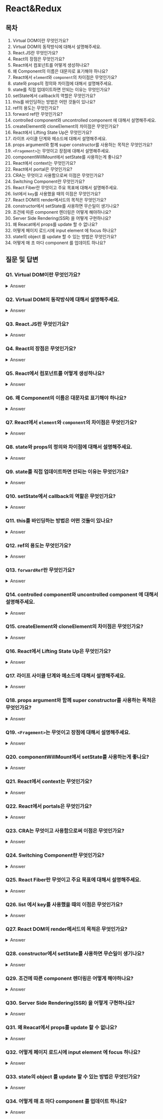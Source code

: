 # React&Redux

## 목차

1. Virtual DOM이란 무엇인가요?
2. Virtual DOM의 동작방식에 대해서 설명해주세요.
3. React.JS란 무엇인가요?
4. React의 장점은 무엇인가요?
5. React에서 컴포넌트를 어떻게 생성하나요?
6. 왜 Component의 이름은 대문자로 표기해야 하나요?
7. React에서 `elemen`t와 `component`의 차이점은 무엇인가요?
8. state와 props의 정의와 차이점에 대해서 설명해주세요.
9. state를 직접 업데이트하면 안되는 이유는 무엇인가요?
10. setState에서 callback의 역할은 무엇인가요?
11. this를 바인딩하는 방법은 어떤 것들이 있나요?
12. ref의 용도는 무엇인가요?
13. forward ref란 무엇인가요?
14. controlled component와 uncontrolled component 에 대해서 설명해주세요.
15. createElement와 cloneElement의 차이점은 무엇인가요?
16. React에서 Lifting State Up은 무엇인가요?
17. 라이프 사이클 단계와 메소드에 대해서 설명해주세요.
18. props argument와 함께 super constructor를 사용하는 목적은 무엇인가요?
19. `<Fragement>`는 무엇이고 장점에 대해서 설명해주세요.
20. componentWillMount에서 setState를 사용하는게 좋나요?
21. React에서 context는 무엇인가요?
22. React에서 portal은 무엇인가요?
23. CRA는 무엇이고 사용함으로써 이점은 무엇인가요?
24. Switching Component란 무엇인가요?
25. React Fiber란 무엇이고 주요 목표에 대해서 설명해주세요.
26. list에서 `key`를 사용했을 때의 이점은 무엇인가요?
27. React DOM의 render메서드의 목적은 무엇인가요?
28. constructor에서 setState를 사용하면 무슨일이 생기나요?
29. 조건에 따른 component 렌더링은 어떻게 해야하나요?
30. Server Side Rendering(SSR) 을 어떻게 구현하나요?
31. 왜 Reacat에서 props를 update 할 수 없나요?
32. 어떻게 페이지 로드시에 input element 에 focus 하나요?
33. state의 object 를 update 할 수 있는 방법은 무엇인가요?
34. 어떻게 매 초 마다 component 를 업데이트 하나요?

## 질문 및 답변

### Q1. Virtual DOM이란 무엇인가요?

<details>
<summary>Answer</summary>

실제 DOM의 가벼운 사본과 비슷합니다.

Virtual DOM을 사용하면 실제 DOM에 접근하여 조작하지 않고, DOM을 추상화 한 자바스크립트 객체를 구성하여 사용합니다.

</details>

### Q2. Virtual DOM의 동작방식에 대해서 설명해주세요.

<details>
<summary>Answer</summary>

1. 브라우저에서 변경이 일어나면 전체 UI를 Virtual DOM에 리렌더링합니다.
2. 변경되기전 실제 DOM과 새로 변경된 Virtual DOM을 비교합니다.
3. 바뀐 부분만 실제 DOM에 업데이트합니다.

</details>

### Q3. React.JS란 무엇인가요?

<details>
<summary>Answer</summary>

SPA를 구현하는데 있어 VIEW에 집중되어있는 자바스크립트 오픈소스 라이브러리입니다.

</details>

### Q4. React의 장점은 무엇인가요?

<details>
<summary>Answer</summary>

1. Virtual DOM을 이용하기때문에 DOM의 부담을 줄여준다.
2. SSR를 지원합니다.
3. UI 구성 요소를 재사용할 수 있도록 개발할 수 있습니다.
4. Jest 와 같은 도구를 사용하여 단위 및 통합테스트를 쉽게 작성할 수 있습니다.

</details>

### Q5. React에서 컴포넌트를 어떻게 생성하나요?

<details>
<summary>Answer</summary>

방법은 2가지가 있습니다.

1. class components

```jsx
class Test extends Component {
  construtor(props) {
    super(props);
  }

  render() {
    return <div>컴포넌트 형입니다. {props.message}</div>;
  }
}
```

2. function components

```jsx
function Test(props) {
  return <div>함수형입니다. {props.message}</div>;
}
```

</details>

### Q6. 왜 Component의 이름은 대문자로 표기해야 하나요?

<details>
<summary>Answer</summary>

Component 들은 **DOM element가 아니기 때문에 대문자 표기가 필요**합니다.

component들은 constructors입니다. 또한 JSX 에서의 소문자 태그 이름은 component가 아닌 HTML 요소를 나타내기 때문입니다.

</details>

### Q7. React에서 `element`와 `component`의 차이점은 무엇인가요?

<details>
<summary>Answer</summary>

element는 화면에 표시할 내용을 가지는 객체입니다.

component는 element를 반환하는 함수 또는 클래스입니다.

</details>

### Q8. state와 props의 정의와 차이점에 대해서 설명해주세요.

<details>
<summary>Answer</summary>

state는 **components의 lifecycle 동안 변경될 수 있는 정보를 가지고 있는 객체**입니다.

props는 **components에 전달되는 값을 포함하는 단일 값 또는 객체**입니다.

- 부모 **component에서 자식 component로 전달되는 데이터**입니다.

state와 props는 **기능면에서 차이**가 있습니다.

- state는 component안에서 관리되고 사용할 변수 선언과 비슷합니다.
- props는 함수 매개변수와 같이 component 요소로 전달됩니다.

</details>

### Q9. state를 직접 업데이트하면 안되는 이유는 무엇인가요?

<details>
<summary>Answer</summary>

state를 직접 업데이트 하면 **component는 리렌더링을 실시**하지 않습니다.

```jsx
// Wrong!!
this.state.message = "Hello world";
```

state를 업데이트 하려면 `setState()` 메소드를 이용해야합니다.

```jsx
// Good!!
setState({
  message: "Hello world",
});
```

</details>

### Q10. setState에서 callback의 역할은 무엇인가요?

<details>
<summary>Answer</summary>

callback 함수는 setState가 끝난 후 그리고 component가 리렌더링된 후에 호출됩니다.

- setState는 비동기적으로 동작합니다.
- callback 함수는 모든 작업이 마무리된 후 사용됩니다.

```jsx
setState({ name: "John" }, () =>
  console.log("The name has updated and component re-rendered")
);
```

**callback 함수를 이용하는 것보단 lifecycle 메서드를 이용하는 것이 좋습니다.**

</details>

### Q11. this를 바인딩하는 방법은 어떤 것들이 있나요?

<details>
<summary>Answer</summary>

3가지 방법이 있습니다.

#### 1. 생성자에서의 바인딩

- JS 의 Class 에서 메서드는 기본적으로 바인딩 되지 않습니다.
- 클래스 메서드로 지정된 React의 event handlers 에서도 마찬가지 입니다.
- 일반적으로 다음과같이 constructor 바인딩합니다.

```jsx
constructor(props) {
  super(props);
  this.handleClick = this.handleClick.bind(this);
}

handleClick() {
  // Perform some logic
}
```

#### 2. 공통 클래스 필드 구문

- 생성자에서의 바인딩 방법을 원하지 않는다면, 공용 클래스 필드 구문을 이용하여 callback 을 올바르게 바인딩할 수 있습니다.

```jsx
handleClick = () => {
  console.log("this is:", this);
};

<button onClick={this.handleClick}> Click me </button>;
```

#### 3. 화살표함수를 이용한 바인딩

- 아래와 같이 바로 화살표 함수를 이용하여 바인딩 해줄 수 있습니다.

```jsx
<button onClick={(e) => this.handleClick(e)}>Click me</button>
```

</details>

### Q12. ref의 용도는 무엇인가요?

<details>
<summary>Answer</summary>

DOM의 요소나 컴포넌트에 직접 접근해야 될 경우 사용됩니다.

</details>

### Q13. `forwardRef`란 무엇인가요?

<details>
<summary>Answer</summary>

`forwardRef`는 ref를 받아 자식 컴포넌트에게 전달하는 기능입니다.

```jsx
const ButtonElement = React.forwardRef((props, ref) => (
  <button ref={ref} className="CustomButton">
    {props.children}
  </button>
));

// Create ref to the DOM button:
const ref = React.createRef();
<ButtonElement ref={ref}>{"Forward Ref"}</ButtonElement>;
```

</details>

### Q14. controlled component와 uncontrolled component 에 대해서 설명해주세요.

<details>
<summary>Answer</summary>

controlled components는 **입력 요소를 제어**하는 component입니다.

모든 상태 변경에는 연관된 handler funciton 이 있습니다.
예를 들어, 이름을 대문자로 쓰려면 아래 handleChange을 이용할 수 있습니다.

```javascript
handleChange(event) {
  this.setState({value: event.target.value.toUpperCase()})
}
```

uncontrolled components는 **내부적으로 자기 자신의 state를 가지고** 있는 component입니다.

현재 필요한 값을 찾기 위해 `ref`를 사용하여 DOM query를 할 수 있습니다. 이것은 전통적인 HTML 과 비슷합니다.

```javascript
class UserProfile extends React.Component {
  constructor(props) {
    super(props);
    this.handleSubmit = this.handleSubmit.bind(this);
    this.input = React.createRef();
  }

  handleSubmit(event) {
    alert("A name was submitted: " + this.input.current.value);
    event.preventDefault();
  }

  render() {
    return (
      <form onSubmit={this.handleSubmit}>
        <label>
          {"Name:"}
          <input type="text" ref={this.input} />
        </label>
        <input type="submit" value="Submit" />
      </form>
    );
  }
}
```

</details>

### Q15. createElement와 cloneElement의 차이점은 무엇인가요?

<details>
<summary>Answer</summary>

createElement는 UI에 나타낼 요소를 생성할 때 사용합니다.

cloneElement는 요소를 복사하고 요소에 새로운 props를 전달하는데 사용합니다.

</details>

### Q16. React에서 Lifting State Up은 무엇인가요?

<details>
<summary>Answer</summary>

여러 component 들이 동일한 변경 데이터를 공유해야하는 경우 가까운 부모 component 로 state를 올리는 것입니다.

즉, 두개의 자식 component가 부모의 있는 동일한 데이터를 공유할 때 두개의 자식 component 들은 부모로 state를 올리는 대신 local state를 유지해야합니다.

예를 들면, 값을 입력받으면 섭씨 -> 화씨, 화씨 -> 섭씨로 변경하는 프로그램을 짤 때 유용합니다.

</details>

### Q17. 라이프 사이클 단계와 메소드에 대해서 설명해주세요.

<details>
<summary>Answer</summary>

</details>

### Q18. props argument와 함께 super constructor를 사용하는 목적은 무엇인가요?

<details>
<summary>Answer</summary>

**자식 클래스의 constructor 는 super() 메서드가 호출되기 전까지 this 참조 사용할 수 없습니다.**

super()에 props를 파라미터로 전달하는 이유는 자식 constructors에서 this.props로 접근하기 위해서입니다.

```jsx
class MyComponent extends React.Component {
  constructor(props) {
    super(props);

    console.log(this.props); // Prints { name: 'sudheer',age: 30 }
  }
}
```

```jsx
class MyComponent extends React.Component {
  constructor(props) {
    super();

    console.log(this.props); // Prints undefined

    // But Props parameter is still available
    console.log(props); // Prints { name: 'sudheer',age: 30 }
  }

  render() {
    // No difference outside constructor
    console.log(this.props); // Prints { name: 'sudheer',age: 30 }
  }
}
```

</details>

### Q19. `<Fragement>`는 무엇이고 장점에 대해서 설명해주세요.

<details>
<summary>Answer</summary>

`<Fragement>`는 여러 컴포넌트를 반환하는데 사용되는 일반적인 패터입니다.

장점은 아래와 같습니다.

- DOM 노드를 생성하지 않기 때문에 `<div>`에 비해 메모리가 절약됩니다.
- flex, grid와 같은 레이아웃을 짤 때 좀 더 유연합니다.

```jsx
<Fragement>
  <A_Component />
  <B_Component />
  <C_Component />
</Fragement>
```

</details>

### Q20. componentWillMount에서 setState를 사용하는게 좋나요?

<details>
<summary>Answer</summary>

`componentWillMount` 안에서는 **리렌더링이 되지않기 때문에** 비동기적 초기화는 피하는게 좋습니다.

사용하려면 `componentDidMount`에서 사용해야합니다.

</details>

### Q21. React에서 context는 무엇인가요?

<details>
<summary>Answer</summary>

Context는 모든 레벨에 수동으로 props를 전달하지 않고 component tree를 통해 데이터를 전달할 수 있도록 제공해줍니다.

예를 들어, 인증된 유저, locale 설정, UI 테마는 많은 application 들에서 접근해야합니다.

```jsx
const { Provider, Consumer } = React.createContext(defaultValue);
```

</details>

### Q22. React에서 portals은 무엇인가요?

<details>
<summary>Answer</summary>

portals은 상위 Component 의 DOM 계층 구조 외부에 존재하는 DOM 노드로 자식을 render 하는데 권장되는 방법입니다.

```jsx
// child : element, 문자열 등 모든 종류
// container : DOMElement
ReactDOM.createPortal(child, container);
```

</details>

### Q23. CRA는 무엇이고 사용함으로써 이점은 무엇인가요?

<details>
<summary>Answer</summary>

CRA는 Create-React-App CLI의 약자입니다.

CRA를 사용함으로써 쉽고 빠르게 리액트 애플리케이션을 생성할 수 있습니다.

```
npm install -g create-react-app
```

</details>

### Q24. Switching Component란 무엇인가요?

<details>
<summary>Answer</summary>

switching component는 여러 component 중 하나를 렌더링 하는 component 입니다.

- props 값을 매핑하기 위해 object를 사용해야합니다.

```jsx
import HomePage from "./HomePage";
import AboutPage from "./AboutPage";
import ServicesPage from "./ServicesPage";
import ContactPage from "./ContactPage";

const PAGES = {
  home: HomePage,
  about: AboutPage,
  services: ServicesPage,
  contact: ContactPage,
};

const Page = (props) => {
  const Handler = PAGES[props.page] || ContactPage;

  return <Handler {...props} />;
};
```

</details>

### Q25. React Fiber란 무엇이고 주요 목표에 대해서 설명해주세요.

<details>
<summary>Answer</summary>

React Fiber란 React v16 이후 새로운 재조정 알고리즘입니다.

React Fiber의 목표는 아래와 같습니다.

- 애니메이션, 레이아웃, 제스처등의 성능을 높이는 것입니다.
- 렌더링 작업을 청크로 쪼개고 여러 프레임으로 분산 시키는 것입니다.
</details>

### Q26. list 에서 key를 사용했을 때의 이점은 무엇인가요?

<details>
<summary>Answer</summary>

`Key`는 목록을 만들때 포함시켜야하는 특수한 속성입니다.

`Key`는 목록의 변경사항, 추가 또는 제거된 항목을 분별할 수 있도록 도와줍니다.

예를 들어, 데이터의 키를 자주 목록의 `Key`로 사용합니다.

```jsx
const todoItems = todos.map((todo) => <li key={todo.id}>{todo.text}</li>);
```

렌더링 된 목록에 안정적인 ID가 없을 경우 마지막 수단으로 index 값을 이용할 수 있습니다.

```jsx
const todoItems = todos.map((todo, index) => <li key={index}>{todo.text}</li>);
```

항목 순서가 변경 될 가능성이 있는 경우 index를 이용하는 것은 좋지 않습니다.

- 성능에 부정적인 영향을 미치고 component state에 문제가 발생할 수 있습니다.

list를 별도의 component로 뽑아 사용하는 경우 li 태그 대신 list component 요소에 key를 적용하세요

</details>

### Q27. React DOM의 render메서드의 목적은 무엇인가요?

<details>
<summary>Answer</summary>

render 메서드는 제공된 컨테이너의 DOM에 React element를 render하고 Component에 대한 참조를 반환하는데 사용됩니다.

React element가 이전에 렌더링 되었다면 update 를 수행하고 최근의 변경사항을 반영하기 위해 필요에 따라 DOM을 변경합니다.

```jsx
ReactDOM.render(element, container[, callback])

```

</details>

### Q28. constructor에서 setState를 사용하면 무슨일이 생기나요?

<details>
<summary>Answer</summary>

`setState()`를 사용할 때 객체 상태가 할당되고 또한 component 와 모든 자식들을 재렌더링합니다.

`Can only update a mounted or mounting component.` 에러가 발생합니다.

```jsx
class MyComponent extends React.Component {
  constructor(props) {
    super(props);

    this.state = {
      records: [],
      inputValue: this.props.inputValue,
    };
  }

  render() {
    return <div>{this.state.inputValue}</div>;
  }
}
```

그래서 우리는 this.state 를 사용하여 constructor 내부의 변수를 초기화 해야합니다.

```jsx
class MyComponent extends React.Component {
  constructor(props) {
    super(props)

    this.state = {
      record: []
    }
  }

  render() {
    return <div>{this.props.inputValue}</div>
  }
```

</details>

### Q29. 조건에 따른 component 렌더링은 어떻게 해야하나요?

<details>
<summary>Answer</summary>

JSX는 `false` 또는 `undefined` 때는 렌더링하지 않습니다.

- 조건을 사용하여 특정 조건이 `true` 인 경우에만 component의 특정 부분을 렌더링 할 수 있습니다.

```jsx
// 방법1
const MyComponent = ({ name, address }) => (
  <div>
    <h2>{name}</h2>
    {address && <p>{address}</p>}
  </div>
);

// 방법2
const MyComponent = ({ name, address }) => (
  <div>
    <h2>{name}</h2>
    {address ? <p>{address}</p> : <p>{"Address is not available"}</p>}
  </div>
);
```

</details>

### Q30. Server Side Rendering(SSR) 을 어떻게 구현하나요?

<details>
<summary>Answer</summary>

`ReactDOMServer`을 이용합니다.

```jsx
import ReactDOMServer from "react-dom/server";
import App from "./App";

ReactDOMServer.renderToString(<App />);
```

</details>

### Q31. 왜 Reacat에서 props를 update 할 수 없나요?

<details>
<summary>Answer</summary>

React의 철학은 props는 immutable(불변) 이어야하고 top-down (부모 -> 자식) 방식입니다.

부모는 모든 props 값을 자식에게 보낼 수 있지만, 자식은 받은 props 를 변경할 수 없습니다.

</details>

### Q32. 어떻게 페이지 로드시에 input element 에 focus 하나요?

<details>
<summary>Answer</summary>

```jsx
class App extends React.Component {
  componentDidMount() {
    this.nameInput.focus();
  }

  render() {
    return (
      <div>
        <input defaultValue={"Won't focus"} />
        <input
          ref={(input) => (this.nameInput = input)}
          defaultValue={"Will focus"}
        />
      </div>
    );
  }
}

ReactDOM.render(<App />, document.getElementById("app"));
```

</details>

### Q33. state의 object 를 update 할 수 있는 방법은 무엇인가요?

<details>
<summary>Answer</summary>

#### 1. Object.assign() 을 사용

```jsx
const user = Object.assign({}, this.state.user, { age: 42 });
this.setState({ user });
```

#### 2. spread operator 를 사용

```jsx
const user = { ...this.state.user, age: 42 };
this.setState({ user });
```

#### 3. function 을 이용하여 setState() 호출

```jsx
this.setState((prevState) => ({
  user: {
    ...prevState.user,
    age: 42,
  },
}));
```

</details>

### Q34. 어떻게 매 초 마다 component 를 업데이트 하나요?

<details>
<summary>Answer</summary>

`setInterval()`를 사용하여 변경을 트리거해야합니다.

오류 및 메모리 누수를 방지하려면 component unmount 시 타이머를 제거해야합니다.

```jsx
componentDidMount() {
  this.interval = setInterval(() => this.setState({ time: Date.now() }), 1000)
}

componentWillUnmount() {
  clearInterval(this.interval)
}
```

</details>
